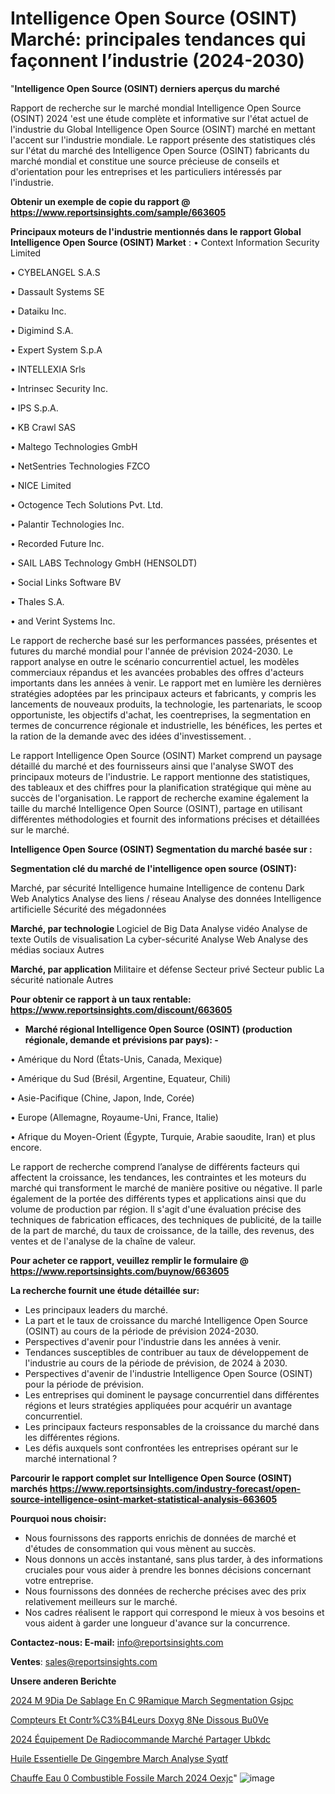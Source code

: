 # Intelligence Open Source (OSINT) Marché: principales tendances qui façonnent l’industrie (2024-2030)

"<strong>Intelligence Open Source (OSINT) derniers aperçus du marché</strong>

Rapport de recherche sur le marché mondial Intelligence Open Source (OSINT) 2024 'est une étude complète et informative sur l'état actuel de l'industrie du Global Intelligence Open Source (OSINT) marché en mettant l'accent sur l'industrie mondiale. Le rapport présente des statistiques clés sur l'état du marché des Intelligence Open Source (OSINT) fabricants du marché mondial et constitue une source précieuse de conseils et d'orientation pour les entreprises et les particuliers intéressés par l'industrie.

<strong>Obtenir un exemple de copie du rapport @ <a href=https://www.reportsinsights.com/sample/663605>https://www.reportsinsights.com/sample/663605</a></strong>

<strong>Principaux moteurs de l'industrie mentionnés dans le rapport Global Intelligence Open Source (OSINT) Market</strong> :
• Context Information Security Limited

• CYBELANGEL S.A.S

• Dassault Systems SE

• Dataiku Inc.

• Digimind S.A.

• Expert System S.p.A

• INTELLEXIA Srls

• Intrinsec Security Inc.

• IPS S.p.A.

• KB Crawl SAS

• Maltego Technologies GmbH

• NetSentries Technologies FZCO

• NICE Limited

• Octogence Tech Solutions Pvt. Ltd.

• Palantir Technologies Inc.

• Recorded Future Inc.

• SAIL LABS Technology GmbH (HENSOLDT)

• Social Links Software BV

• Thales S.A.

• and Verint Systems Inc.

Le rapport de recherche basé sur les performances passées, présentes et futures du marché mondial pour l'année de prévision 2024-2030. Le rapport analyse en outre le scénario concurrentiel actuel, les modèles commerciaux répandus et les avancées probables des offres d'acteurs importants dans les années à venir. Le rapport met en lumière les dernières stratégies adoptées par les principaux acteurs et fabricants, y compris les lancements de nouveaux produits, la technologie, les partenariats, le scoop opportuniste, les objectifs d'achat, les coentreprises, la segmentation en termes de concurrence régionale et industrielle, les bénéfices, les pertes et la ration de la demande avec des idées d'investissement. .

Le rapport Intelligence Open Source (OSINT) Market comprend un paysage détaillé du marché et des fournisseurs ainsi que l'analyse SWOT des principaux moteurs de l'industrie. Le rapport mentionne des statistiques, des tableaux et des chiffres pour la planification stratégique qui mène au succès de l'organisation. Le rapport de recherche examine également la taille du marché Intelligence Open Source (OSINT), partage en utilisant différentes méthodologies et fournit des informations précises et détaillées sur le marché.

<strong>Intelligence Open Source (OSINT) Segmentation du marché basée sur :</strong>

<strong> Segmentation clé du marché de l'intelligence open source (OSINT): </strong>

Marché, par sécurité
Intelligence humaine
Intelligence de contenu
Dark Web Analytics
Analyse des liens / réseau
Analyse des données
Intelligence artificielle
Sécurité des mégadonnées

<strong> Marché, par technologie </strong>
Logiciel de Big Data
Analyse vidéo
Analyse de texte
Outils de visualisation
La cyber-sécurité
Analyse Web
Analyse des médias sociaux
Autres

<strong> Marché, par application </strong>
Militaire et défense
Secteur privé
Secteur public
La sécurité nationale
Autres

<strong>Pour obtenir ce rapport à un taux rentable: <a href=https://www.reportsinsights.com/discount/663605>https://www.reportsinsights.com/discount/663605</a></strong>
<ul>
  <li><strong>Marché régional Intelligence Open Source (OSINT) (production régionale, demande et prévisions par pays): -</strong></li>
</ul>
• Amérique du Nord (États-Unis, Canada, Mexique)

• Amérique du Sud (Brésil, Argentine, Equateur, Chili)

• Asie-Pacifique (Chine, Japon, Inde, Corée)

• Europe (Allemagne, Royaume-Uni, France, Italie)

• Afrique du Moyen-Orient (Égypte, Turquie, Arabie saoudite, Iran) et plus encore.

Le rapport de recherche comprend l’analyse de différents facteurs qui affectent la croissance, les tendances, les contraintes et les moteurs du marché qui transforment le marché de manière positive ou négative. Il parle également de la portée des différents types et applications ainsi que du volume de production par région. Il s'agit d'une évaluation précise des techniques de fabrication efficaces, des techniques de publicité, de la taille de la part de marché, du taux de croissance, de la taille, des revenus, des ventes et de l'analyse de la chaîne de valeur.

<strong>Pour acheter ce rapport, veuillez remplir le formulaire @   <a href=https://www.reportsinsights.com/buynow/663605>https://www.reportsinsights.com/buynow/663605</a></strong>

<strong>La recherche fournit une étude détaillée sur:</strong>
<ul>
  <li>Les principaux leaders du marché.</li>
  <li>La part et le taux de croissance du marché Intelligence Open Source (OSINT) au cours de la période de prévision 2024-2030.</li>
  <li>Perspectives d'avenir pour l'industrie dans les années à venir.</li>
  <li>Tendances susceptibles de contribuer au taux de développement de l'industrie au cours de la période de prévision, de 2024 à 2030.</li>
  <li>Perspectives d'avenir de l'industrie Intelligence Open Source (OSINT) pour la période de prévision.</li>
  <li>Les entreprises qui dominent le paysage concurrentiel dans différentes régions et leurs stratégies appliquées pour acquérir un avantage concurrentiel.</li>
  <li>Les principaux facteurs responsables de la croissance du marché dans les différentes régions.</li>
  <li>Les défis auxquels sont confrontées les entreprises opérant sur le marché international ?</li>
</ul>

<strong>Parcourir le rapport complet sur Intelligence Open Source (OSINT) marchés <a href=https://www.reportsinsights.com/industry-forecast/open-source-intelligence-osint-market-statistical-analysis-663605>https://www.reportsinsights.com/industry-forecast/open-source-intelligence-osint-market-statistical-analysis-663605</a></strong>

<strong>Pourquoi nous choisir:</strong>
<ul>
  <li>Nous fournissons des rapports enrichis de données de marché et d'études de consommation qui vous mènent au succès.</li>
  <li>Nous donnons un accès instantané, sans plus tarder, à des informations cruciales pour vous aider à prendre les bonnes décisions concernant votre entreprise.</li>
  <li>Nous fournissons des données de recherche précises avec des prix relativement meilleurs sur le marché.</li>
  <li>Nos cadres réalisent le rapport qui correspond le mieux à vos besoins et vous aident à garder une longueur d'avance sur la concurrence.</li>
</ul>
<strong>Contactez-nous:
</strong><strong>E-mail:</strong> <a href=mailto:info@reportsinsights.com>info@reportsinsights.com</a>

<strong>Ventes</strong>: <a href=mailto:sales@reportsinsights.com>sales@reportsinsights.com</a>

<strong>Unsere anderen Berichte</strong>

<a href=https://www.linkedin.com/pulse/2024-m%C3%A9dia-de-sablage-en-c%C3%A9ramique-march%C3%A9-segmentation-gsjpc/>2024 M 9Dia De Sablage En C 9Ramique March Segmentation Gsjpc</a>

<a href=https://www.linkedin.com/pulse/compteurs-et-contr%C3%B4leurs-doxyg%C3%A8ne-dissous-bu0ve/>Compteurs Et Contr%C3%B4Leurs Doxyg 8Ne Dissous Bu0Ve</a>

<a href=https://www.linkedin.com/pulse/2024-équipement-de-radiocommande-marché-partager-ubkdc/>2024 Équipement De Radiocommande Marché Partager Ubkdc</a>

<a href=https://www.linkedin.com/pulse/huile-essentielle-de-gingembre-march%C3%A9-analyse-syqtf/>Huile Essentielle De Gingembre March Analyse Syqtf</a>

<a href=https://www.linkedin.com/pulse/chauffe-eau-%C3%A0-combustible-fossile-march%C3%A9-2024-oexjc/>Chauffe Eau  0 Combustible Fossile March 2024 Oexjc</a>"
![image](https://github.com/daminid12/RImarketdynamics/assets/158430485/e936124e-d364-4d8c-b2cc-76ee3fe68706)
